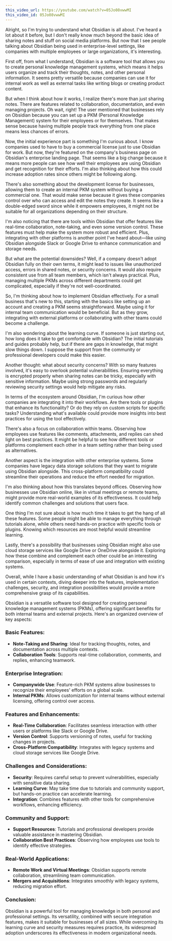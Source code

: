 ```yaml
---
this_video_url: https://youtube.com/watch?v=05Jo08vwwMI
this_video_id: 05Jo08vwwMI
---
```

<think>
Alright, so I'm trying to understand what Obsidian is all about. I've heard a lot about it before, but I don't really know much beyond the basic idea of sharing notes and stuff on social media platforms. But now that I see people talking about Obsidian being used in enterprise-level settings, like companies with multiple employees or large organizations, it's interesting. 

First off, from what I understand, Obsidian is a software tool that allows you to create personal knowledge management systems, which means it helps users organize and track their thoughts, notes, and other personal information. It seems pretty versatile because companies can use it for internal work as well as external tasks like writing blogs or creating product content.

But when I think about how it works, I realize there's more than just sharing notes. There are features related to collaboration, documentation, and even managing projects. Oh wait, right! The user mentioned that businesses rely on Obsidian because you can set up a PKM (Personal Knowledge Management) system for their employees or for themselves. That makes sense because having multiple people track everything from one place means less chances of errors.

Now, the initial experience part is something I'm curious about. I know companies used to have to buy a commercial license just to use Obsidian for work. But now, they're featured on the company's business page on Obsidian's enterprise landing page. That seems like a big change because it means more people can see how well their employees are using Obsidian and get recognition for their efforts. I'm also thinking about how this could increase adoption rates since others might be following along.

There's also something about the development license for businesses, allowing them to create an internal PKM system without buying a commercial one. That would make sense because it gives these companies control over who can access and edit the notes they create. It seems like a double-edged sword since while it empowers employees, it might not be suitable for all organizations depending on their structure.

I'm also noticing that there are tools within Obsidian that offer features like real-time collaboration, note-taking, and even some version control. These features must help make the system more robust and efficient. Plus, integrating with other platforms is another point I've heard about—like using Obsidian alongside Slack or Google Drive to enhance communication and storage needs.

But what are the potential downsides? Well, if a company doesn't adopt Obsidian fully on their own terms, it might lead to issues like unauthorized access, errors in shared notes, or security concerns. It would also require consistent use from all team members, which isn't always practical. Plus, managing multiple PKMs across different departments could get complicated, especially if they're not well-coordinated.

So, I'm thinking about how to implement Obsidian effectively. For a small business that's new to this, starting with the basics like setting up an account and creating a PKM seems straightforward. Maybe using it for internal team communication would be beneficial. But as they grow, integrating with external platforms or collaborating with other teams could become a challenge.

I'm also wondering about the learning curve. If someone is just starting out, how long does it take to get comfortable with Obsidian? The initial tutorials and guides probably help, but if there are gaps in knowledge, that might slow things down. I suppose the support from the community or professional developers could make this easier.

Another thought: what about security concerns? With so many features involved, it's easy to overlook potential vulnerabilities. Ensuring everything is encrypted properly when sharing notes can be tricky, especially with sensitive information. Maybe using strong passwords and regularly reviewing security settings would help mitigate any risks.

In terms of the ecosystem around Obsidian, I'm curious how other companies are integrating it into their workflows. Are there tools or plugins that enhance its functionality? Or do they rely on custom scripts for specific tasks? Understanding what's available could provide more insights into best practices for using the tool effectively.

There's also a focus on collaboration within teams. Observing how employees use features like comments, attachments, and replies can shed light on best practices. It might be helpful to see how different tools or platforms complement each other in a team setting rather than being used as alternatives.

Another aspect is the integration with other enterprise systems. Some companies have legacy data storage solutions that they want to migrate using Obsidian alongside. This cross-platform compatibility could streamline their operations and reduce the effort needed for migration.

I'm also thinking about how this translates beyond offices. Observing how businesses use Obsidian online, like in virtual meetings or remote teams, might provide more real-world examples of its effectiveness. It could help identify common challenges and solutions that users face.

One thing I'm not sure about is how much time it takes to get the hang of all these features. Some people might be able to manage everything through tutorials alone, while others need hands-on practice with specific tools or plugins. Knowing which resources are most helpful would streamline learning.

Lastly, there's a possibility that businesses using Obsidian might also use cloud storage services like Google Drive or OneDrive alongside it. Exploring how these combine and complement each other could be an interesting comparison, especially in terms of ease of use and integration with existing systems.

Overall, while I have a basic understanding of what Obsidian is and how it's used in certain contexts, diving deeper into the features, implementation challenges, security, and integration possibilities would provide a more comprehensive grasp of its capabilities.
</think>

Obsidian is a versatile software tool designed for creating personal knowledge management systems (PKMs), offering significant benefits for both internal teams and external projects. Here's an organized overview of key aspects:

### Basic Features:
- **Note-Taking and Sharing**: Ideal for tracking thoughts, notes, and documentation across multiple contexts.
- **Collaboration Tools**: Supports real-time collaboration, comments, and replies, enhancing teamwork.

### Enterprise Integration:
- **Companywide Use**: Feature-rich PKM systems allow businesses to recognize their employees' efforts on a global scale.
- **Internal PKMs**: Allows customization for internal teams without external licensing, offering control over access.

### Features and Enhancements:
- **Real-Time Collaboration**: Facilitates seamless interaction with other users or platforms like Slack or Google Drive.
- **Version Control**: Supports versioning of notes, useful for tracking changes in projects.
- **Cross-Platform Compatibility**: Integrates with legacy systems and cloud storage services like Google Drive.

### Challenges and Considerations:
- **Security**: Requires careful setup to prevent vulnerabilities, especially with sensitive data sharing.
- **Learning Curve**: May take time due to tutorials and community support, but hands-on practice can accelerate learning.
- **Integration**: Combines features with other tools for comprehensive workflows, enhancing efficiency.

### Community and Support:
- **Support Resources**: Tutorials and professional developers provide valuable assistance in mastering Obsidian.
- **Collaboration Best Practices**: Observing how employees use tools to identify effective strategies.

### Real-World Applications:
- **Remote Work and Virtual Meetings**: Obsidian supports remote collaboration, streamlining team communication.
- **Mergers and Acquisitions**: Integrates smoothly with legacy systems, reducing migration effort.

### Conclusion:
Obsidian is a powerful tool for managing knowledge in both personal and professional settings. Its versatility, combined with secure integration features, makes it suitable for businesses of all sizes. While overcoming its learning curve and security measures requires practice, its widespread adoption underscores its effectiveness in modern organizational needs.
